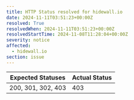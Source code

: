 ```yaml
---
title: HTTP Status resolved for hidewall.io
date: 2024-11-11T03:51:23+00:00Z
resolved: True
resolvedWhen: 2024-11-11T03:51:23+00:00Z
resolvedStartTime: 2024-11-08T11:28:04+00:00Z
severity: notice
affected:
  - hidewall.io
section: issue
---
```


| Expected Statuses | Actual Status  |
|-------------------|----------------|
| 200, 301, 302, 403 | 403 |

